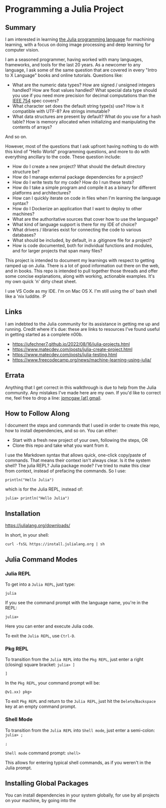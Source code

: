 # Programming a Julia Project

## Summary

I am interested in learning <a href="https://julialang.org/" target="_blank">the Julia programming language</a> for machining learning, with a focus on doing image processing and deep learning for computer vision.

I am a seasoned programmer, having worked with many languages, frameworks, and tools for the last 20 years. As a newcomer to any language, I ask some of the same question that are covered in every "Intro to X Language" books and online tutorials. Questions like:

* What are the numeric data types? How are signed / unsigned integers handled? How are float values handled? What special data type should you use if you need more precision for decimal computations than the <a href="https://en.wikipedia.org/wiki/IEEE_754" target="_blank">IEEE 754</a> spec covers?
* What character set does the default string type(s) use? How is it compatible with UTF-8? Are strings immutable?
* What data structures are present by default? What do you use for a hash table? How is memory allocated when initializing and manipulating the contents of arrays?

And so on.

However, most of the questions that I ask upfront having nothing to do with this kind of "Hello World" programming questions, and more to do with everything ancillary to the code. These question include:

* How do I create a new project? What should the default directory structure be?
* How do I manage external package dependencies for a project?
* How do I write tests for my code? How do I run these tests?
* How do I take a simple program and compile it as a binary for different platforms and architectures?
* How can I quickly iterate on code in files when I'm learning the language syntax?
* How do I Dockerize an application that I want to deploy to other machines?
* What are the authoritative sources that cover how to use the language?
* What kind of language support is there for my IDE of choice?
* What drivers / libraries exist for connecting the code to various databases?
* What should be included, by default, in a .gitignore file for a project?
* How is code documented, both for individual functions and modules, and for larger projects that span many files?

This project is intended to document my learnings with respect to getting ramped up on Julia. There is a lot of good information out there on the web, and in books. This repo is intended to pull together those threads and offer some concise explanations, along with working, actionable examples. It's my own quick 'n' dirty cheat sheet.

I use VS Code as my IDE. I'm on Mac OS X. I'm still using the ol' bash shell like a 'nix luddite. :P

## Links

I am indebted to the Julia community for its assistance in getting me up and running. Credit where it's due: these are links to resources I've found useful in getting started as a complete n00b.

* https://ufechner7.github.io/2022/08/16/julia-projects.html
* https://www.matecdev.com/posts/julia-create-project.html
* https://www.matecdev.com/posts/julia-testing.html
* https://www.freecodecamp.org/news/machine-learning-using-julia/

## Errata

Anything that I get correct in this walkthrough is due to help from the Julia community. Any mistakes I've made here are my own. If you'd like to correct me, feel free to drop a line: [jpmcgaw [at] gmail](mailto:jpmcgaw@gmail.com).

## How to Follow Along

I document the steps and commands that I used in order to create this repo, how to install dependencies, and so on. You can either:

* Start with a fresh new project of your own, following the steps, OR
* Clone this repo and take what you want from it.

I use the Markdown syntax that allows quick, one-click copy/paste of commands. That means their context isn't always clear. Is it the system shell? The julia REPL? Julia package mode? I've tried to make this clear from context, instead of prefacing the commands. So I use:

```
println("Hello Julia")
```

which is for the Julia REPL, instead of:

```
julia> println("Hello Julia")
```

## Installation

https://julialang.org/downloads/

In short, in your shell:

```
curl -fsSL https://install.julialang.org | sh
```

## Julia Command Modes

### Julia REPL

To get into a `Julia REPL`, just type:

```
julia
```

If you see the command prompt with the language name, you're in the REPL:

`julia>`

Here you can enter and execute Julia code.

To exit the `Julia REPL`, use `Ctrl-D`.

### Pkg REPL

To transition from the `Julia REPL` into the `Pkg REPL`, just enter a right (closing) square bracket: `julia> ]`

```
]
```

In the `Pkg REPL`, your command prompt will be:

`@v1.xx) pkg>`

To exit `Pkg REPL` and return to the `Julia REPL`, just hit the `Delete`/`Backspace` key at an empty command prompt.

### Shell Mode

To transition from the `Julia REPL` into `Shell mode`, just enter a semi-colon: `julia> ;`

```
;
```

`Shell mode` command prompt: `shell>`

This allows for entering typical shell commands, as if you weren't in the Julia prompt.

## Installing Global Packages

You can install dependencies in your system globally, for use by all projects on your machine, by going into the 